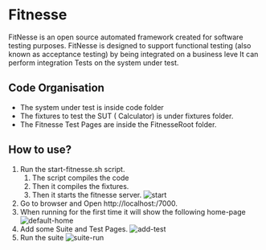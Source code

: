 # Fitnesse

FitNesse is an open source automated framework created for software testing purposes.
FitNesse is designed to support functional testing (also known as acceptance testing) by being integrated on a business leve
It can perform integration Tests on the system under test.


## Code Organisation
* The system under test is inside code folder
* The fixtures to test the SUT ( Calculator) is under fixtures folder.
* The Fitnesse Test Pages are inside the FitnesseRoot folder.

## How to use?
1. Run the start-fitnesse.sh script.
   1. The script compiles the code 
   2. Then it compiles the fixtures. 
   3. Then it starts the fitnesse server.
![start](Demo/startFitnesse.png)
2. Go to browser and Open http://localhost:/7000. 
3. When running for the first time it will show the following home-page
![default-home](Demo/DefaultHome.png)
4. Add some Suite and Test Pages.
![add-test](Demo/addFitnesseTest.png)
5. Run the suite
![suite-run](Demo/Running_Suite.png)
